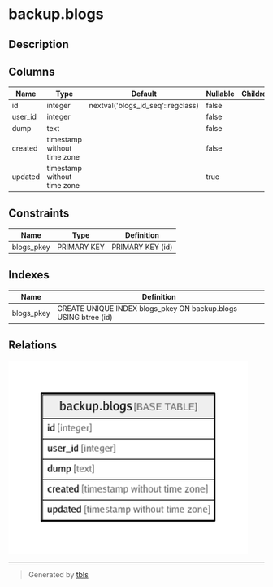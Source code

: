 # backup.blogs

## Description

## Columns

| Name | Type | Default | Nullable | Children | Parents | Comment |
| ---- | ---- | ------- | -------- | -------- | ------- | ------- |
| id | integer | nextval('blogs_id_seq'::regclass) | false |  |  |  |
| user_id | integer |  | false |  |  |  |
| dump | text |  | false |  |  |  |
| created | timestamp without time zone |  | false |  |  |  |
| updated | timestamp without time zone |  | true |  |  |  |

## Constraints

| Name | Type | Definition |
| ---- | ---- | ---------- |
| blogs_pkey | PRIMARY KEY | PRIMARY KEY (id) |

## Indexes

| Name | Definition |
| ---- | ---------- |
| blogs_pkey | CREATE UNIQUE INDEX blogs_pkey ON backup.blogs USING btree (id) |

## Relations

![er](backup.blogs.png)

---

> Generated by [tbls](https://github.com/k1LoW/tbls)

